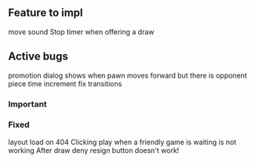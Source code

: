 ## Feature to impl
move sound
Stop timer when offering a draw

## Active bugs
promotion dialog shows when pawn moves forward but there is opponent piece
time increment
fix transitions

### Important

### Fixed
layout load on 404
Clicking play when a friendly game is waiting is not working
After draw deny resign button doesn't work!
